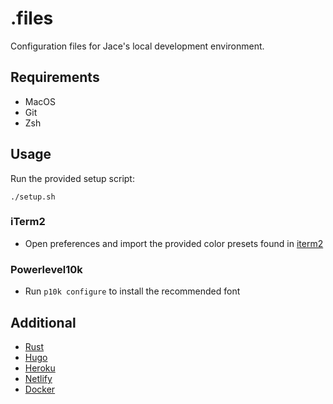 # .files

Configuration files for Jace's local development environment.

## Requirements

- MacOS
- Git
- Zsh

## Usage

Run the provided setup script:

```
./setup.sh
```

### iTerm2

- Open preferences and import the provided color presets found in [iterm2](iterm2)

### Powerlevel10k

- Run `p10k configure` to install the recommended font

## Additional

- [Rust](https://www.rust-lang.org/)
- [Hugo](https://formulae.brew.sh/formula/hugo)
- [Heroku](https://devcenter.heroku.com/articles/heroku-cli#other-installation-methods)
- [Netlify](https://formulae.brew.sh/formula/netlify-cli)
- [Docker](https://docs.docker.com/docker-for-mac/install/)